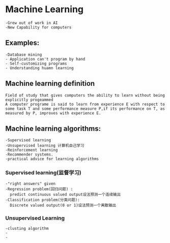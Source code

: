 # Machine Learning
    -Grew out of work in AI
    -New Capability for computers
## Examples:
    -Database mining
    - Application can't program by hand
    - Self-customizing programs
    - Understanding huamn learning
## Machine learning definition
    Field of study that gives computers the ability to learn without being explicitly progeammed
    A computer programe is said to learn from experience E with respect to some task T and some performance measure P,if its performance on T, as measured by P, improves with experience E.
##  Machine learning algorithms:
    -Supervised learning
    -Unsupervised learning 计算机自己学习
    -Reinforcement learning
    -Recommender systems.
    -practical advice for learning algorithms
### Supervised learning(监督学习)
    -"right answers" given
    -Regression problem(回归问题) :
      predict continuous valued output设法预测一个连续输出
    -Classification problem(分类问题):
      Discrete valued output(0 or 1)设法预测一个离散输出
### Unsupervised Learning
    -clusting algorithm
    -
    -
